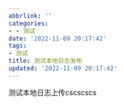 ```yaml
---
abbrlink: ''
categories:
- - 测试
date: '2022-11-09 20:17:42'
tags:
- 测试
title: 测试本地日志发布
updated: '2022-11-09 20:17:42'
---
```

测试本地日志上传cscscscs